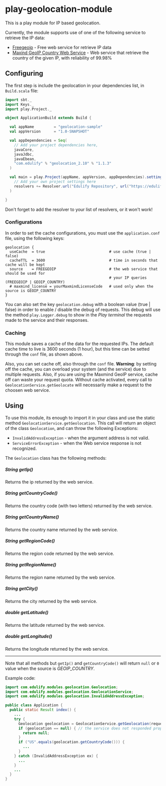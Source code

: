 # play-geolocation-module

This is a play module for IP based geolocation.

Currently, the module supports use of one of the following service to retrieve the IP data:
* [Freegeoip](http://freegeoip.net/) - Free web service for retrieve IP data
* [Maxind GeoIP Country Web Service](https://www.maxmind.com/en/country) - Web service that retrieve the country of the given IP, with reliability of 99.98%

## Configuring

The first step is include the geolocation in your dependencies list, in `Build.scala` file:

```scala
import sbt._
import Keys._
import play.Project._

object ApplicationBuild extends Build {

  val appName         = "geolocation-sample"
  val appVersion      = "1.0-SNAPSHOT"

  val appDependencies = Seq(
    // Add your project dependencies here,
    javaCore,
    javaJdbc,
    javaEbean,
    "com.edulify" % "geolocation_2.10" % "1.1.3"
  )

  val main = play.Project(appName, appVersion, appDependencies).settings(
    // Add your own project settings here
    resolvers += Resolver.url("Edulify Repository", url("https://edulify.github.io/modules/releases/"))(Resolver.ivyStylePatterns)
  )

}

```

Don't forget to add the resolver to your list of resolvers, or it won't work!

### Configurations

In order to set the cache configurations, you must use the `application.conf` file, using the following keys:

```
geolocation {
  useCache  = true                             # use cache (true | false)
  cacheTTL  = 3600                             # time in seconds that cache will be kept
  source    = FREEGEOIP                        # the web service that should be used for
                                               # your IP queries (FREEGEOIP | GEOIP_COUNTRY)
  # maxmind_license = yourMaxmindLicenseCode   # used only when the source is GEOIP_COUNTRY
}
```

You can also set the key `geolocation.debug` with a boolean value (true | false) in order to enable / disable the debug of requests. This debug will use the method `play.Logger.debug` to show in the *Play terminal* the requests made to the service and their responses.

### Caching

This module saves a cache of the data for the requested IPs. The default cache time to live is 3600 seconds (1 hour), but this time can be setted through the `conf` file, as shown above.

Also, you can set cache off, also through the `conf` file. **Warning**: by setting off the cache, you can overload your system (and the service) due to multiple requests. Also, if you are using the Maxmind GeoIP service, cache off can waste your request quota. Without cache activated, every call to `GeolocationService.getGeolocate` will necessarily make a request to the choosen web service.


## Using

To use this module, its enough to import it in your class and use the static method `GeolocationService.getGeolocation`. This call will return an object of the class `Geolocation`, and can throw the following Exceptions:
* `InvalidAddressException` - when the argument address is not valid.
* `ServiceErrorException` - when the Web service response is not recognized.

The `Geolocation` class has the following methods:

##### *String* getIp()
Returns the ip returned by the web service.

##### *String* getCountryCode()
Returns the country code (with two letters) returned by the web service.

##### *String* getCountryName()
Returns the country name returned by the web service.

##### *String* getRegionCode()
Returns the region code returned by the web service.

##### *String* getRegionName()
Returns the region name returned by the web service.

##### *String* getCity()
Returns the city returned by the web service.

##### *double* getLatitude()
Returns the latitude returned by the web service.

##### *double* getLongitude()
Returns the longitude returned by the web service.

----

Note that all methods but `getIp()` and `getCountryCode()` will return `null` or `0` value when the source is *GEOIP_COUNTRY*.

Example code:

```java
import com.edulify.modules.geolocation.Geolocation;
import com.edulify.modules.geolocation.GeolocationService;
import com.edulify.modules.geolocation.InvalidAddressException;

public class Application {
  public static Result index() {
    ...
    try {
      Geolocation geolocation = GeolocationService.getGeolocation(request.remoteAddress());
      if (geolocation == null) { // the service does not responded properly
        return null;
      }
      if ("US".equals(geolocation.getCountryCode())) {
        ...
      }
    } catch (InvalidAddressException ex) {
      ...
    }
    ...
  }
}
```